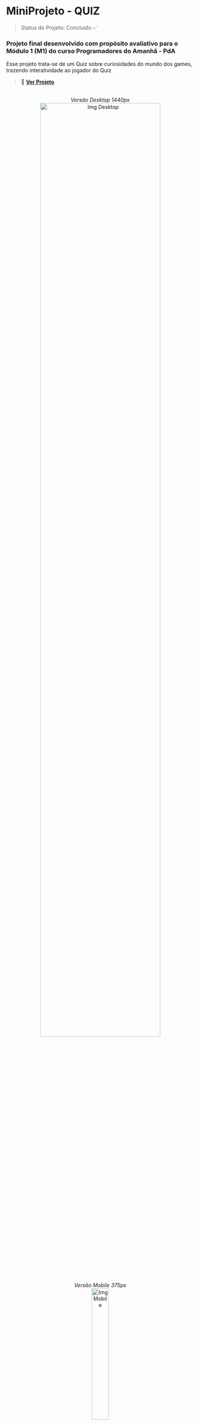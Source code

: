 <h1>MiniProjeto - QUIZ</h1>
 
 > Status do Projeto: Concluido ✅

### Projeto final desenvolvido com propósito avaliativo para o Módulo 1 (M1) do curso Programadores do Amanhã - PdA

<p>Esse projeto trata-se de um Quiz sobre curiosidades do mundo dos games, trazendo interatividade ao jogador do Quiz</P>


> 🔗 **[Ver Projeto](https://quiz-mini-projeto-pd-a.vercel.app)**

<div align='center'>
<br>
<em>Versão Desktop 1440px</em><br>
 <img alt="Img Desktop" height="80%" width="80%" src="https://github.com/Jamyle-Elen/QUIZ-MiniProjeto-PdA/assets/110051309/5923de74-e502-4b83-be8b-9ad606320ec1">

 <br><em>Versão Mobile 375px</em><br>
 <img alt="Img Mobile" height="30%" width="30%" src="https://github.com/Jamyle-Elen/QUIZ-MiniProjeto-PdA/assets/110051309/eeffc978-37d2-4512-9acc-2c499f20f388">
  
</div>

* Responsividade ✓
* Organização ✓
* Limpeza de pastas ✓
<br>

<h1>Tecnologias Utilizadas 💻</h1>

### Para esse projeto utilizamos as seguintes tecnologias :

![HTML Linguagem](https://img.shields.io/badge/HTML5-E34F26?style=for-the-badge&logo=html5&logoColor=white)
![HTML Linguagem](https://img.shields.io/badge/CSS3-1572B6?style=for-the-badge&logo=css3&logoColor=white)
![HTML Linguagem](https://img.shields.io/badge/JavaScript-F7DF1E?style=for-the-badge&logo=javascript&logoColor=black)

<br><h2>Participaram deste Projeto:</h2>

| [<img src="https://avatars.githubusercontent.com/u/116441023?v=4" width=115 > <br> <sub> Maeldson Calvacante </sub>](https://github.com/Link_do_Perfil_Participante3) | [<img src="https://cdn.discordapp.com/attachments/1207018705842872381/1207019230529069167/IMG_20231204_235824_399.jpg?ex=65de1f41&is=65cbaa41&hm=6655a6b9e2bbca7ea6f8c4c726c71a9d310aceedf45d84c7d603723cd5871f39&" width=115 > <br> <sub> Samuel Cesar </sub>](https://github.com/Link_do_Perfil_Participante2) | [<img src="https://lh3.googleusercontent.com/pw/ABLVV851n94bkVwOILtrPhL5PCShXdho1rgwDuiHbLClQ2IV-hmfK3mLeG4DFx4-2UhghpalsvYsyb1SqkGiLIhdgh8i_EgzsscEq4p1VcU7eyf4esr8SVtsYNfVtf4VquClH9Fb_lKlWLtLTv4tuRLaBJbU8M0Oegs30fuEvOub9VpKbwk3WNiYmLCGdu-NerkbElxhCzRoDZdA7UPh0cgVnB2Wsqx9Hg5YeGkwNdEp7gmTz-sVwYZJF7byoCOC-4ureBBOKPcuP0xFjrbmbMk07dElNi84MIAVapB7O2lGXyTIrdXkKxQe242YaLhZa0RkuX2GhNjuc5Db8vWZXkYvPRBW_MKzJjQ3yFdh7Q-9df3ORuWMy8myNOE6JxiaCt64DAK1jihBo2-i4v9K3OXD5AwqDMULTEjxGZRvI3PM8FIBNHymn5zf8BaJNRzNy6t7ILY2QcWsC4UbPMeDLU0-LFnOoaWt9uumvdO5JdAMxf8eluHCUWE0FVmX680Yvoh1hXnk5ztcSHTUMS1RL42EFSh6u8WGalgAYF9VtckYD2imuwoWbNJwGT7jWdD85rAz-nZL3kEKK_m4sxYIvVucZEJsLWPYvpYrrX7GrxOFvoPpO92MRTPFDnnH6MhxIk390BJfy9yiBnvoKSPZNKfhWeNOHxlmczaCorHBzSANnbEO7iFmVznQ6bt-jTYMnpoV35_yNYQq4ezzuRdhLxDshuQ-Y8kpuHM5-3wuePyNrjG5wLDrKrE9xAVPxfFRQedz0H865lNY9dtkw2ORAaoWE9oALeWXYh1hskkINZlQGNM5wvzwXAeKwV6FYxOE6gFGPW3rWqMpZbQE4DCZfVCs4fvFldDjsUpiOGrhDry3Ri4FxRZhBcnYY3EMJuH-AfGJJ3vcYNKtVS8FG0oB3hGuNR6SBBJFa2N8ihGlP3N9XZEZrWD3knHbiOCQ77AqqA=w519-h923-s-no-gm?authuser=0" width=115 > <br> <sub> Victor Fernando </sub>](https://github.com/Link_do_Perfil_Participante3) | [<img src="Link_da_Imagem_Participante4" width=100 > <br> <sub> Sara Luiza </sub>](https://github.com/Link_do_Perfil_Participante4) | [<img src="https://github.com/Jamyle-Elen/QUIZ-MiniProjeto-PdA/assets/110051309/907eb6e1-9bb2-4dc9-8a77-eb70c0fea7c6" width=115 > <br> <sub> Jamyle Elen </sub>](https://github.com/Jamyle-Elen) |
| :---: | :---: | :---: | :---: | :---: |
